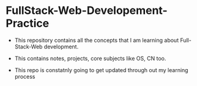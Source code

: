 # FullStack-Web-Developement-Practice

- This repository contains all the concepts that I am learning about Full-Stack-Web development. 

- This contains notes, projects, core subjects like OS, CN too.


- This repo is constatnly going to get updated through out my learning process
